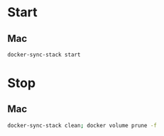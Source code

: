 # Start

## Mac

```bash
docker-sync-stack start
```

# Stop

## Mac

```bash
docker-sync-stack clean; docker volume prune -f
```